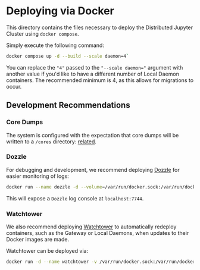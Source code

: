 # Deploying via Docker
This directory contains the files necessary to deploy the Distributed Jupyter Cluster using `docker compose`. 

Simply execute the following command:
``` sh
docker compose up -d --build --scale daemon=4`
```

You can replace the `"4"` passed to the `"--scale daemon="` argument with another value if you'd like to have a different number of Local Daemon containers. The recommended minimum is 4, as this allows for migrations to occur. 

## Development Recommendations

### Core Dumps
The system is configured with the expectation that core dumps will be written to a `/cores` directory: [related](https://stackoverflow.com/questions/28335614/how-to-generate-core-file-in-docker-container).

### Dozzle
For debugging and development, we recommend deploying [Dozzle](https://github.com/amir20/dozzle) for easier monitoring of logs:
``` sh
docker run --name dozzle -d --volume=/var/run/docker.sock:/var/run/docker.sock:ro -p 7744:8080 amir20/dozzle:latest
```

This will expose a `Dozzle` log console at `localhost:7744`. 

### Watchtower
We also recommend deploying [Watchtower](https://github.com/containrrr/watchtower) to automatically redeploy containers, such as the Gateway or Local Daemons, when updates to their Docker images are made.

Watchtower can be deployed via:
``` sh
docker run -d --name watchtower -v /var/run/docker.sock:/var/run/docker.sock containrrr/watchtower
```